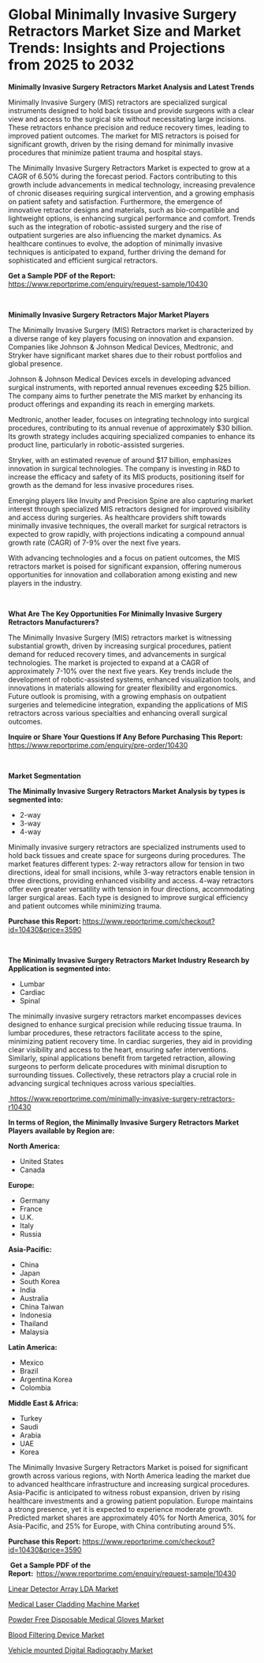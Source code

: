 <p><h1>Global Minimally Invasive Surgery Retractors Market Size and Market Trends: Insights and Projections from 2025 to 2032</h1></p><p><strong>Minimally Invasive Surgery Retractors Market Analysis and Latest Trends</strong></p>
<p><p>Minimally Invasive Surgery (MIS) retractors are specialized surgical instruments designed to hold back tissue and provide surgeons with a clear view and access to the surgical site without necessitating large incisions. These retractors enhance precision and reduce recovery times, leading to improved patient outcomes. The market for MIS retractors is poised for significant growth, driven by the rising demand for minimally invasive procedures that minimize patient trauma and hospital stays.</p><p>The Minimally Invasive Surgery Retractors Market is expected to grow at a CAGR of 6.50% during the forecast period. Factors contributing to this growth include advancements in medical technology, increasing prevalence of chronic diseases requiring surgical intervention, and a growing emphasis on patient safety and satisfaction. Furthermore, the emergence of innovative retractor designs and materials, such as bio-compatible and lightweight options, is enhancing surgical performance and comfort. Trends such as the integration of robotic-assisted surgery and the rise of outpatient surgeries are also influencing the market dynamics. As healthcare continues to evolve, the adoption of minimally invasive techniques is anticipated to expand, further driving the demand for sophisticated and efficient surgical retractors.</p></p>
<p><strong>Get a Sample PDF of the Report:&nbsp;</strong> <a href="https://www.reportprime.com/enquiry/request-sample/10430?utm_campaign=60&utm_medium=2&utm_source=Github&utm_content=ia&utm_term=20032025&utm_id=minimally-invasive-surgery-retractors">https://www.reportprime.com/enquiry/request-sample/10430</a></p>
<p>&nbsp;</p>
<p><strong>Minimally Invasive Surgery Retractors Major Market Players</strong></p>
<p><p>The Minimally Invasive Surgery (MIS) Retractors market is characterized by a diverse range of key players focusing on innovation and expansion. Companies like Johnson & Johnson Medical Devices, Medtronic, and Stryker have significant market shares due to their robust portfolios and global presence.</p><p>Johnson & Johnson Medical Devices excels in developing advanced surgical instruments, with reported annual revenues exceeding $25 billion. The company aims to further penetrate the MIS market by enhancing its product offerings and expanding its reach in emerging markets.</p><p>Medtronic, another leader, focuses on integrating technology into surgical procedures, contributing to its annual revenue of approximately $30 billion. Its growth strategy includes acquiring specialized companies to enhance its product line, particularly in robotic-assisted surgeries.</p><p>Stryker, with an estimated revenue of around $17 billion, emphasizes innovation in surgical technologies. The company is investing in R&D to increase the efficacy and safety of its MIS products, positioning itself for growth as the demand for less invasive procedures rises.</p><p>Emerging players like Invuity and Precision Spine are also capturing market interest through specialized MIS retractors designed for improved visibility and access during surgeries. As healthcare providers shift towards minimally invasive techniques, the overall market for surgical retractors is expected to grow rapidly, with projections indicating a compound annual growth rate (CAGR) of 7-9% over the next five years.</p><p>With advancing technologies and a focus on patient outcomes, the MIS retractors market is poised for significant expansion, offering numerous opportunities for innovation and collaboration among existing and new players in the industry.</p></p>
<p>&nbsp;</p>
<p><strong>What Are The Key Opportunities For Minimally Invasive Surgery Retractors Manufacturers?</strong></p>
<p><p>The Minimally Invasive Surgery (MIS) retractors market is witnessing substantial growth, driven by increasing surgical procedures, patient demand for reduced recovery times, and advancements in surgical technologies. The market is projected to expand at a CAGR of approximately 7-10% over the next five years. Key trends include the development of robotic-assisted systems, enhanced visualization tools, and innovations in materials allowing for greater flexibility and ergonomics. Future outlook is promising, with a growing emphasis on outpatient surgeries and telemedicine integration, expanding the applications of MIS retractors across various specialties and enhancing overall surgical outcomes.</p></p>
<p><strong>Inquire or Share Your Questions If Any Before Purchasing This Report:</strong> <a href="https://www.reportprime.com/enquiry/pre-order/10430?utm_campaign=60&utm_medium=2&utm_source=Github&utm_content=ia&utm_term=20032025&utm_id=minimally-invasive-surgery-retractors">https://www.reportprime.com/enquiry/pre-order/10430</a></p>
<p>&nbsp;</p>
<p><strong>Market Segmentation</strong></p>
<p><strong>The Minimally Invasive Surgery Retractors Market Analysis by types is segmented into:</strong></p>
<p><ul><li>2-way</li><li>3-way</li><li>4-way</li></ul></p>
<p><p>Minimally invasive surgery retractors are specialized instruments used to hold back tissues and create space for surgeons during procedures. The market features different types: 2-way retractors allow for tension in two directions, ideal for small incisions, while 3-way retractors enable tension in three directions, providing enhanced visibility and access. 4-way retractors offer even greater versatility with tension in four directions, accommodating larger surgical areas. Each type is designed to improve surgical efficiency and patient outcomes while minimizing trauma.</p></p>
<p><strong>Purchase this Report:&nbsp;</strong><a href="https://www.reportprime.com/checkout?id=10430&price=3590&utm_campaign=60&utm_medium=2&utm_source=Github&utm_content=ia&utm_term=20032025&utm_id=minimally-invasive-surgery-retractors">https://www.reportprime.com/checkout?id=10430&price=3590</a></p>
<p>&nbsp;</p>
<p><strong>The Minimally Invasive Surgery Retractors Market Industry Research by Application is segmented into:</strong></p>
<p><ul><li>Lumbar</li><li>Cardiac</li><li>Spinal</li></ul></p>
<p><p>The minimally invasive surgery retractors market encompasses devices designed to enhance surgical precision while reducing tissue trauma. In lumbar procedures, these retractors facilitate access to the spine, minimizing patient recovery time. In cardiac surgeries, they aid in providing clear visibility and access to the heart, ensuring safer interventions. Similarly, spinal applications benefit from targeted retraction, allowing surgeons to perform delicate procedures with minimal disruption to surrounding tissues. Collectively, these retractors play a crucial role in advancing surgical techniques across various specialties.</p></p>
<p><a href="https://www.reportprime.com/minimally-invasive-surgery-retractors-r10430?utm_campaign=60&utm_medium=2&utm_source=Github&utm_content=ia&utm_term=20032025&utm_id=minimally-invasive-surgery-retractors">&nbsp;https://www.reportprime.com/minimally-invasive-surgery-retractors-r10430</a></p>
<p><strong>In terms of Region, the Minimally Invasive Surgery Retractors Market Players available by Region are:</strong></p>
<p>
    <p> <strong> North America: </strong>
        <ul>
            <li>United States</li>
            <li>Canada</li>
        </ul>
        </p> 
    <p> <strong> Europe: </strong>
        <ul>
            <li>Germany</li>
            <li>France</li>
            <li>U.K.</li>
            <li>Italy</li>
            <li>Russia</li>
        </ul>
        </p> 
    <p> <strong> Asia-Pacific: </strong>
        <ul>
            <li>China</li>
            <li>Japan</li>
            <li>South Korea</li>
            <li>India</li>
            <li>Australia</li>
            <li>China Taiwan</li>
            <li>Indonesia</li>
            <li>Thailand</li>
            <li>Malaysia</li>
        </ul>
        </p> 
    <p> <strong> Latin America: </strong>
        <ul>
            <li>Mexico</li>
            <li>Brazil</li>
            <li>Argentina Korea</li>
            <li>Colombia</li>
        </ul>
        </p> 
    <p> <strong> Middle East & Africa: </strong>
        <ul>
            <li>Turkey</li>
            <li>Saudi</li>
            <li>Arabia</li>
            <li>UAE</li>
            <li>Korea</li>
        </ul>
    </p>
    </p>
<p><p>The Minimally Invasive Surgery Retractors Market is poised for significant growth across various regions, with North America leading the market due to advanced healthcare infrastructure and increasing surgical procedures. Asia-Pacific is anticipated to witness robust expansion, driven by rising healthcare investments and a growing patient population. Europe maintains a strong presence, yet it is expected to experience moderate growth. Predicted market shares are approximately 40% for North America, 30% for Asia-Pacific, and 25% for Europe, with China contributing around 5%.</p></p>
<p><strong>Purchase this Report: </strong><a href="https://www.reportprime.com/checkout?id=10430&price=3590&utm_campaign=60&utm_medium=2&utm_source=Github&utm_content=ia&utm_term=20032025&utm_id=minimally-invasive-surgery-retractors">https://www.reportprime.com/checkout?id=10430&price=3590</a></p>
<p>&nbsp;<strong>Get a Sample PDF of the Report:&nbsp;&nbsp;</strong><a href="https://www.reportprime.com/enquiry/request-sample/10430?utm_campaign=60&utm_medium=2&utm_source=Github&utm_content=ia&utm_term=20032025&utm_id=minimally-invasive-surgery-retractors">https://www.reportprime.com/enquiry/request-sample/10430</a></p>
<p><strong></strong></p>
<p><p><a href="https://github.com/mynaoanes/Market-Research-Report-List-1/blob/main/linear-detector-array-lda-market.md?utm_campaign=60&utm_medium=2&utm_source=Github&utm_content=ia&utm_term=20032025&utm_id=minimally-invasive-surgery-retractors">Linear Detector Array LDA Market</a></p><p><a href="https://github.com/borknyberg/Market-Research-Report-List-1/blob/main/medical-laser-cladding-machine-market.md?utm_campaign=60&utm_medium=2&utm_source=Github&utm_content=ia&utm_term=20032025&utm_id=minimally-invasive-surgery-retractors">Medical Laser Cladding Machine Market</a></p><p><a href="https://github.com/ozolsgasko02/Market-Research-Report-List-1/blob/main/powder-free-disposable-medical-gloves-market.md?utm_campaign=60&utm_medium=2&utm_source=Github&utm_content=ia&utm_term=20032025&utm_id=minimally-invasive-surgery-retractors">Powder Free Disposable Medical Gloves Market</a></p><p><a href="https://github.com/alrogikrosa/Market-Research-Report-List-1/blob/main/blood-filtering-device-market.md?utm_campaign=60&utm_medium=2&utm_source=Github&utm_content=ia&utm_term=20032025&utm_id=minimally-invasive-surgery-retractors">Blood Filtering Device Market</a></p><p><a href="https://github.com/puhakhommabh/Market-Research-Report-List-1/blob/main/vehicle-mounted-digital-radiography-market.md?utm_campaign=60&utm_medium=2&utm_source=Github&utm_content=ia&utm_term=20032025&utm_id=minimally-invasive-surgery-retractors">Vehicle mounted Digital Radiography Market</a></p></p>